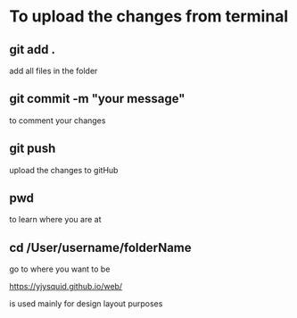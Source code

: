 # To upload the changes from terminal
## git add . 
add all files in the folder
## git commit -m "your message"
to comment your changes
## git push 
upload the changes to gitHub

## pwd
to learn where you are at
## cd /User/username/folderName
go to where you want to be

https://yjysquid.github.io/web/

<div> </div> is used mainly for design layout purposes 